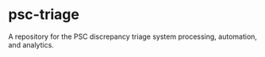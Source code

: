 # psc-triage
A repository for the PSC discrepancy triage system processing, automation, and analytics.
